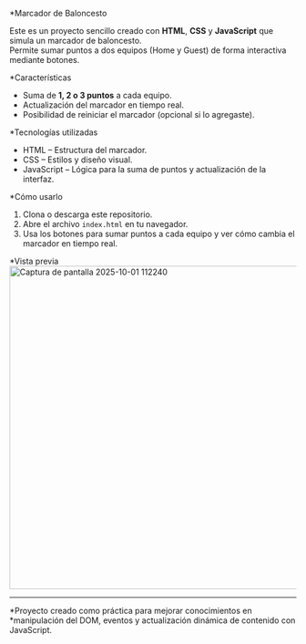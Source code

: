 *Marcador de Baloncesto

Este es un proyecto sencillo creado con **HTML**, **CSS** y **JavaScript** que simula un marcador de baloncesto.  
Permite sumar puntos a dos equipos (Home y Guest) de forma interactiva mediante botones.

*Características

-  Suma de **1, 2 o 3 puntos** a cada equipo.  
-  Actualización del marcador en tiempo real.  
-  Posibilidad de reiniciar el marcador (opcional si lo agregaste).

*Tecnologías utilizadas

- HTML – Estructura del marcador.  
- CSS – Estilos y diseño visual.  
- JavaScript – Lógica para la suma de puntos y actualización de la interfaz.

*Cómo usarlo

1. Clona o descarga este repositorio.  
2. Abre el archivo `index.html` en tu navegador.  
3. Usa los botones para sumar puntos a cada equipo y ver cómo cambia el marcador en tiempo real.

*Vista previa
<img width="733" height="567" alt="Captura de pantalla 2025-10-01 112240" src="https://github.com/user-attachments/assets/92151d1b-7d5d-4462-8a56-2b08251f4f33" />

---
*Proyecto creado como práctica para mejorar conocimientos en *manipulación del DOM, eventos y actualización dinámica de contenido con JavaScript.

